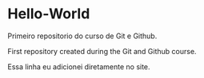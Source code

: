 # Hello-World
 Primeiro repositorio do curso de Git e Github.

First repository created during the Git and Github course.

Essa linha eu adicionei diretamente no site.
